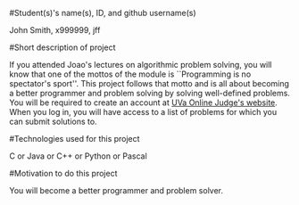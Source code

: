 #Student(s)'s name(s), ID, and github username(s)

John Smith, x999999, jff

#Short description of project

If you attended Joao's lectures on algorithmic problem solving, you will know that one of the mottos of the module is ``Programming is no spectator's sport''. This project follows that motto and is all about becoming a better programmer and problem solving by solving well-defined problems. You will be required to create an account at [UVa Online Judge's website](https://uva.onlinejudge.org). When you log in, you will have access to a list of problems for which you can submit solutions to.

#Technologies used for this project

C or Java or C++ or Python or Pascal

#Motivation to do this project

You will become a better programmer and problem solver.
